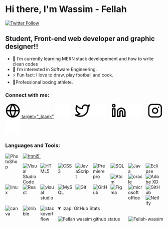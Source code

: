 # Hi there, I'm Wassim - Fellah

[![Twitter Follow](https://img.shields.io/twitter/follow/fellah_wassim?color=1DA1F2&logo=twitter&style=for-the-badge)](https://twitter.com/fellah_wassim)

## Student, Front-end web developer and graphic designer!!

- 🌱 I’m currently learning MERN stack developement and how to write clean codes
- 👀 I’m interested in Software Engineering.
- ⚡ Fun fact: I love to draw, play football and cook.
- 🥊Professional boxing athlete.

### Connect with me:

[![website](./img/globe-light.svg) target=”_blank”](https://porfolio-wassim-fellah.netlify.app/index.html#gh-light-mode-only)
[![website](./img/globe-dark.svg)](https://porfolio-wassim-fellah.netlify.app/index.html#gh-dark-mode-only)
&nbsp;&nbsp;
[![website](./img/twitter-light.svg)](https://twitter.com/fellah_wassim#gh-light-mode-only)
[![website](./img/twitter-dark.svg)](https://twitter.com/fellah_wassim#gh-dark-mode-only)
&nbsp;&nbsp;
[![website](./img/linkedin-light.svg)](https://www.linkedin.com/in/wassim-fellah-921a5921a/#gh-light-mode-only)
[![website](./img/linkedin-dark.svg)](https://www.linkedin.com/in/wassim-fellah-921a5921a/#gh-dark-mode-only)
&nbsp;&nbsp;
[![website](./img/instagram-light.svg)](https://www.instagram.com/wassim.fellah/?hl=en#gh-light-mode-only)
[![website](./img/instagram-dark.svg)](https://www.instagram.com/wassim.fellah/?hl=en#gh-dark-mode-only)

### Languages and Tools:


<img align="left" alt="PhotoShop" width="46px" src="https://iconape.com/wp-content/png_logo_vector/iconfinder-3.png" style="padding-right:10px;" />

<a href="https://www.w3.org/html/" target="_blank"> <img
            src="https://raw.githubusercontent.com/devicons/devicon/master/icons/photoshop/photoshop-original-wordmark.svg"
            alt="html5" width="32" height="32" /> </a>&#160;

<img align="left" alt="Visual Studio Code" width="46px" src="https://cdn.jsdelivr.net/gh/devicons/devicon/icons/vscode/vscode-original.svg" style="padding-right:10px;" />
<img align="left" alt="HTML5" width="46px" src="https://cdn.jsdelivr.net/gh/devicons/devicon/icons/html5/html5-original.svg" style="padding-right:10px;" />
<img align="left" alt="CSS3" width="46px" src="https://cdn.jsdelivr.net/gh/devicons/devicon/icons/css3/css3-original.svg" style="padding-right:10px;" />
<img align="left" alt="JavaScript" width="46px" src="https://cdn.jsdelivr.net/gh/devicons/devicon/icons/javascript/javascript-original.svg" style="padding-right:10px;" />

<img align="left" alt="Premiere pro" width="46px" src="https://brandlogos.net/wp-content/uploads/2022/04/adobe_premiere_pro-logo-brandlogos.net_-512x512.png" style="padding-right:10px;" />
<img align="left" alt="SQL" width="46px" src="https://cdn-icons-png.flaticon.com/512/4039/4039675.png" style="padding-right:10px;" />
<img align="left" alt="Java" width="46px" src="https://www.svgrepo.com/show/303388/java-4-logo.svg" style="padding-right:10px;" />
<img align="left" alt="Eclipse" width="46px" src="https://cdn.icon-icons.com/icons2/1381/PNG/512/eclipse_94656.png" style="padding-right:10px;" />
<img align="left" alt="Atom" width="46px" src="https://upload.wikimedia.org/wikipedia/commons/thumb/7/7b/Icon_Atom.svg/615px-Icon_Atom.svg.png?20180219174319" style="padding-right:10px;" />

<img align="left" alt="oracle" width="46px" src="https://www.logo.wine/a/logo/Oracle_Corporation/Oracle_Corporation-Logo.wine.svg" style="padding-right:10px;" />
<img align="left" alt="Adobe XD" width="46px" src="https://www.logo.wine/a/logo/Adobe_XD/Adobe_XD-Logo.wine.svg" style="padding-right:10px;" />
<img align="left" alt="linux" width="46px" src="https://icons.iconarchive.com/icons/tatice/operating-systems/256/Linux-icon.png" style="padding-right:10px" >
<img align="left" alt="React" width="46px" src="https://cdn.jsdelivr.net/gh/devicons/devicon/icons/react/react-original.svg" style="padding-right:10px;" />
<img align="left" alt="visual studio" width="46px" src="https://cdn-icons-png.flaticon.com/512/906/906324.png" style="padding-right:10px;" />
<img align="left" alt="MySQL" width="46px" src="https://cdn.jsdelivr.net/gh/devicons/devicon/icons/mysql/mysql-original.svg" style="padding-right:10px;" />
<img align="left" alt="Git" width="46px" src="https://cdn.jsdelivr.net/gh/devicons/devicon/icons/git/git-original.svg" style="padding-right:10px;" />
<img align="left" alt="GitHub" width="46px" src="https://user-images.githubusercontent.com/3369400/139447912-e0f43f33-6d9f-45f8-be46-2df5bbc91289.png" style="padding-right:10px;" />
<img align="left" alt="Figma" width="46px" src="https://img.icons8.com/color/344/figma--v1.png" style="padding-right:10px;" />
<img align="left" alt="microsoft office" width="46px" src="https://cdn.icon-icons.com/icons2/1156/PNG/512/1486565573-microsoft-office_81557.png" style="padding-right:10px;" />
<img align="left" alt="GitHub" width="46px" src="https://img.icons8.com/color/344/c-programming.png" style="padding-right:10px;" />
<img align="left" alt="Netlify" width="46px" src="https://www.svgrepo.com/show/331495/netlify.svg" style="padding-right:10px;" />
<img align="left" alt="canva" width="46px" src="https://seeklogo.com/images/C/canva-logo-B4BE25729A-seeklogo.com.png" style="padding-right:10px;" />
<img align="left" alt="dribble" width="46px" src="https://www.svgrepo.com/show/217757/dribbble.svg" style="padding-right:10px;" />
<img align="left" alt="stackoverfflow" width="46px" src="https://www.svgrepo.com/show/349517/stackoverflow.svg" style="padding-right:10px;" />

<br />
<br />
<br />
<br />
<br />
 <br />
  <br />
<details open>
 <br />
 <summary>:zap: GitHub Stats</summary>
 <div>
 <img align="left" alt="Fellah wassim github status" src="https://github-readme-stats.vercel.app/api?username=Fellah-wassim&hide=contribs,prs" />
 <img align="right" src="https://github-readme-stats.vercel.app/api/top-langs?username=Fellah-wassim&show_icons=true&locale=en&layout=compact" alt="Fellah-wassim" />
 </div>
</details>

[website]: https://porfolio-wassim-fellah.netlify.app/index.html
[twitter]: https://twitter.com/fellah_wassim
[instagram]: https://www.instagram.com/wassim.fellah/?hl=en
[linkedin]: https://www.linkedin.com/in/wassim-fellah-921a5921a/
